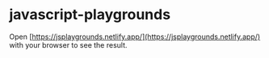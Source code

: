 # javascript-playgrounds
Open [https://jsplaygrounds.netlify.app/](https://jsplaygrounds.netlify.app/) with your browser to see the result.
